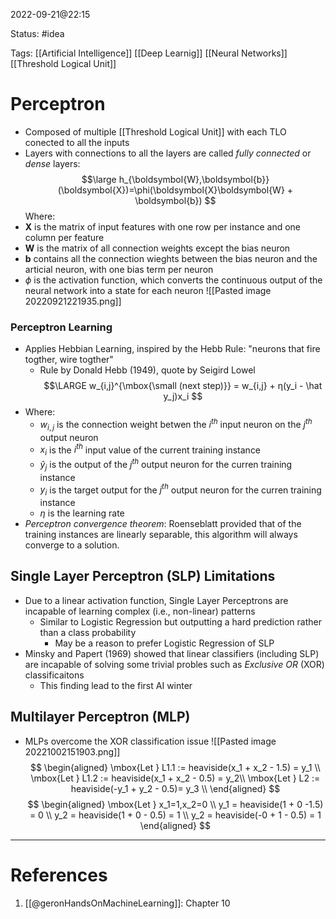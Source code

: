 2022-09-21@22:15

Status: #idea

Tags: [[Artificial Intelligence]] [[Deep Learnig]] [[Neural Networks]] [[Threshold Logical Unit]]

# Perceptron
* Composed of multiple [[Threshold Logical Unit]] with each TLO conected to all the inputs
* Layers with connections to all the layers are called *fully connected* or *dense* layers:
$$\large
h_{\boldsymbol{W},\boldsymbol{b}}(\boldsymbol{X})=\phi(\boldsymbol{X}\boldsymbol{W} + \boldsymbol{b})
$$
Where:
* $\boldsymbol{X}$ is the matrix of input features with one row per instance and one column per feature
* $\boldsymbol{W}$ is the matrix of all connection weights except the bias neuron
* $\boldsymbol{b}$ contains all the connection wieghts between the bias neuron and the articial neuron, with one bias term per neuron
* $\phi$ is the activation function, which converts the continuous output of the neural network into a state for each neuron
![[Pasted image 20220921221935.png]]

### Perceptron Learning
* Applies Hebbian Learning, inspired by the Hebb Rule: "neurons that fire togther, wire togther"
	* Rule by Donald Hebb (1949), quote by Seigird Lowel
$$\LARGE
w_{i,j}^{\mbox{\small (next step)}} = w_{i,j} + η(y_i - \hat y_j)x_i
$$
* Where:
	* $w_{i,j}$ is the connection weight betwen the $i^{th}$ input neuron on the $j^{th}$ output neuron
	* $x_i$ is the $i^{th}$ input value of the current training instance
	* $\hat y_j$ is the output of the $j^{th}$ output neuron for the curren training instance
	* $y_i$ is the target output for the $j^{th}$ output neuron for the curren training instance
	* $η$ is the learning rate
* *Perceptron convergence theorem*: Roenseblatt provided that of the training instances are linearly separable, this algorithm will always converge to a solution.

## Single Layer Perceptron (SLP) Limitations
* Due to a linear activation function, Single Layer Perceptrons are incapable of learning complex (i.e., non-linear) patterns
	* Similar to Logistic Regression but outputting a hard prediction rather than a class probability
		* May be a reason to prefer Logistic Regression of SLP
* Minsky and Papert (1969) showed that linear classifiers (including SLP) are incapable of solving some trivial probles such as *Exclusive OR* (XOR) classificaitons
	* This finding lead to the first AI winter

## Multilayer Perceptron (MLP)
* MLPs overcome the XOR classification issue
![[Pasted image 20221002151903.png]]
$$
\begin{aligned}
	\mbox{Let } L1.1 := heaviside(x_1 + x_2 - 1.5) = y_1 \\
	\mbox{Let } L1.2 := heaviside(x_1 + x_2 - 0.5) = y_2\\
	\mbox{Let } L2 := heaviside(-y_1 + y_2 - 0.5)= y_3 \\
\end{aligned}
$$
$$
\begin{aligned}
\mbox{Let } x_1=1,x_2=0 \\
y_1 = heaviside(1 + 0 -1.5) = 0 \\
y_2 = heaviside(1 + 0 - 0.5) = 1 \\
y_2 = heaviside(-0 + 1 - 0.5) = 1
\end{aligned}
$$



---
# References
1. [[@geronHandsOnMachineLearning]]: Chapter 10